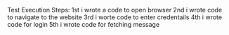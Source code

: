 Test Execution Steps: 1st i wrote a code to open browser
2nd i wrote code to navigate to the website
3rd i worte code to enter credentails
4th i wrote code for login
5th i wrote code for fetching message
